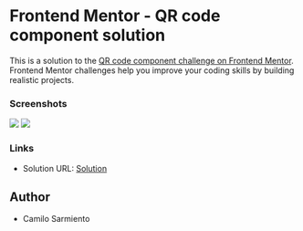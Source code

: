 # Frontend Mentor - QR code component solution

This is a solution to the [QR code component challenge on Frontend Mentor](https://www.frontendmentor.io/challenges/qr-code-component-iux_sIO_H). Frontend Mentor challenges help you improve your coding skills by building realistic projects. 

### Screenshots

![](https://res.cloudinary.com/dup7szo6y/image/upload/v1699399344/AppsImages/FrontEndMentor_Challenges/yke90pyjqycvh41fhtge.jpg)
![](https://res.cloudinary.com/dup7szo6y/image/upload/v1699399311/AppsImages/FrontEndMentor_Challenges/y20dmsn7xqjhfqnku1xp.jpg)

### Links

- Solution URL: [Solution](https://camilo-845.github.io/FrontEndMentor_Challenges/challenges/qr-code-component-main/design/index.html)

## Author

- Camilo Sarmiento

